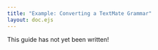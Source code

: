 ```yaml
---
title: "Example: Converting a TextMate Grammar"
layout: doc.ejs
---
```


This guide has not yet been written!
